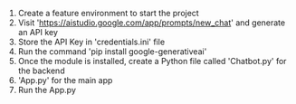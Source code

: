 1. Create a feature environment to start the project
2. Visit 'https://aistudio.google.com/app/prompts/new_chat' and generate an API key
3. Store the API Key in 'credentials.ini' file
4. Run the command 'pip install google-generativeai'
5. Once the module is installed, create a Python file called 'Chatbot.py' for the backend
6. 'App.py' for the main app
7. Run the App.py
